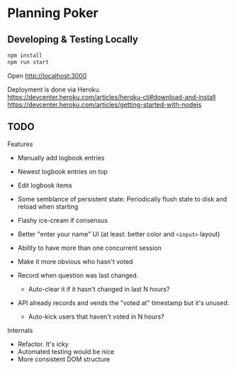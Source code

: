 Planning Poker
==============

Developing & Testing Locally
----------------------------


```sh
npm install
npm run start
```

Open <http://localhost:3000>


Deployment is done via Heroku.
https://devcenter.heroku.com/articles/heroku-cli#download-and-install
https://devcenter.heroku.com/articles/getting-started-with-nodejs

TODO
----

Features

- Manually add logbook entries
- Newest logbook entries on top
- Edit logbook items
- Some semblance of persistent state: Periodically flush state to disk and reload when starting

- Flashy ice-cream if consensus
- Better "enter your name" UI (at least: better color and `<input>` layout)
- Ability to have more than one concurrent session

- Make it more obvious who hasn't voted
- Record when question was last changed. 
    - Auto-clear it if it hasn't changed in last N hours?
- API already records and vends the "voted at" timestamp but it's unused.
    - Auto-kick users that haven't voted in N hours?

Internals

- Refactor. It's icky
- Automated testing would be nice
- More consistent DOM structure

